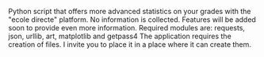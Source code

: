 Python script that offers more advanced statistics on your grades with the "ecole directe" platform. No information is collected. Features will be added soon to provide even more information.
Required modules are: 
requests, json, urllib, art, matplotlib and getpass4
The application requires the creation of files. I invite you to place it in a place where it can create them.
